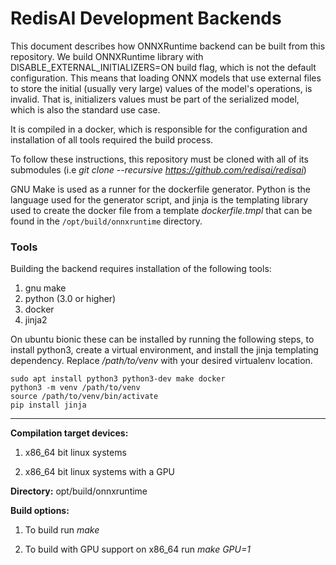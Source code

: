 # RedisAI Development Backends

This document describes how ONNXRuntime backend can be built from this repository.
We build ONNXRuntime library with DISABLE_EXTERNAL_INITIALIZERS=ON build flag, which is not the default configuration. This means that loading ONNX models that use external files to store the initial (usually very large) values of the model's operations, is invalid. That is, initializers values must be part of the serialized model, which is also the standard use case.

It is compiled in a docker, which is responsible for the configuration and installation of all tools required the build process.

To follow these instructions, this repository must be cloned with all of its submodules (i.e *git clone --recursive https://github.com/redisai/redisai*)

GNU Make is used as a runner for the dockerfile generator. Python is the language used for the generator script, and jinja is the templating library used to create the docker file from a template *dockerfile.tmpl* that can be found in the `/opt/build/onnxruntime` directory.

### Tools

Building the backend requires installation of the following tools:

1. gnu make
1. python (3.0 or higher)
1. docker
1. jinja2

On ubuntu bionic these can be installed by running the following steps, to install python3, create a virtual environment, and install the jinja templating dependency. Replace */path/to/venv* with your desired virtualenv location.

```
sudo apt install python3 python3-dev make docker
python3 -m venv /path/to/venv
source /path/to/venv/bin/activate
pip install jinja
```

-------

**Compilation target devices:**

1. x86\_64 bit linux systems

1. x86\_64 bit linux systems with a GPU

**Directory:** opt/build/onnxruntime

**Build options:**

1. To build run *make*

1. To build with GPU support on x86\_64 run *make GPU=1*

